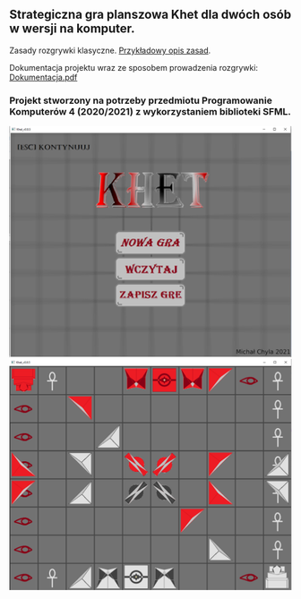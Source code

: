 ## **Strategiczna gra planszowa Khet dla dwóch osób w wersji na komputer.**

Zasady rozgrywki klasyczne. [Przykładowy opis zasad](http://spieosa.fizyka.umk.pl/annex/zasady_gry_Khet.pdf).

Dokumentacja projektu wraz ze sposobem prowadzenia rozgrywki: [Dokumentacja.pdf](Dokumentacja.pdf)


### Projekt stworzony na potrzeby przedmiotu Programowanie Komputerów 4 (2020/2021) z wykorzystaniem biblioteki SFML.

![Menu gry](https://github.com/chylaa/Khet/blob/master/MainScreen.png?raw=true)
![Rozgrywka](https://github.com/chylaa/Khet/blob/master/GameScreen.png?raw=true)

